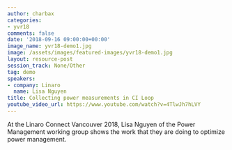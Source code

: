 ```yaml
---
author: charbax
categories:
- yvr18
comments: false
date: '2018-09-16 09:00:00+00:00'
image_name: yvr18-demo1.jpg
image: /assets/images/featured-images/yvr18-demo1.jpg
layout: resource-post
session_track: None/Other
tag: demo
speakers:
- company: Linaro
  name: Lisa Nguyen
title: Collecting power measurements in CI Loop
youtube_video_url: https://www.youtube.com/watch?v=4TlwJh7hLVY
---
```


At the Linaro Connect Vancouver 2018, Lisa Nguyen of the Power Management working group shows the work that they are doing to optimize power management.